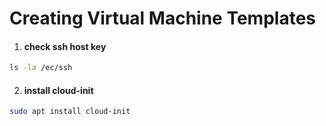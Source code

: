 # Creating Virtual Machine Templates
1. #### check ssh host key
```sh
ls -la /ec/ssh
```
2. #### install cloud-init
```sh
sudo apt install cloud-init
```

   <!--    t         -->
